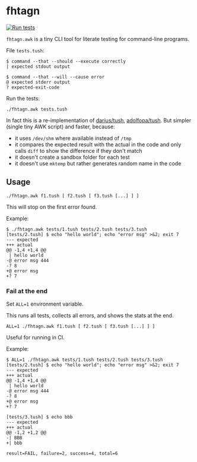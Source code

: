 # fhtagn

[![Run tests](https://github.com/xonixx/fhtagn/actions/workflows/run-tests.yml/badge.svg)](https://github.com/xonixx/fhtagn/actions/workflows/run-tests.yml)
                    
`fhtagn.awk` is a tiny CLI tool for literate testing for command-line programs.  
                   
File `tests.tush`:
```
$ command --that --should --execute correctly
| expected stdout output

$ command --that --will --cause error
@ expected stderr output
? expected-exit-code
```

Run the tests:
```shell
./fhtagn.awk tests.tush
```

In fact this is a re-implementation of [darius/tush](https://github.com/darius/tush), [adolfopa/tush](https://github.com/adolfopa/tush).
But simpler (single tiny AWK script) and faster, because:
                      
- it uses `/dev/shm` where available instead of `/tmp`
- it compares the expected result with the actual in the code and only calls `diff` to show the difference if they don't match
- it doesn't create a sandbox folder for each test
- it doesn't use `mktemp` but rather generates random name in the code

## Usage

```
./fhtagn.awk f1.tush [ f2.tush [ f3.tush [...] ] ]
```
This will stop on the first error found.

Example:
```
$ ./fhtagn.awk tests/1.tush tests/2.tush tests/3.tush 
[tests/2.tush] $ echo "hello world"; echo "error msg" >&2; exit 7
--- expected
+++ actual
@@ -1,4 +1,4 @@
 | hello world
-@ error msg 444
-? 8
+@ error msg
+? 7
```

### Fail at the end
      
Set `ALL=1` environment variable.

This runs all tests, collects all errors, and shows the stats at the end.
```
ALL=1 ./fhtagn.awk f1.tush [ f2.tush [ f3.tush [...] ] ]
```

Useful for running in CI.

Example:
```
$ ALL=1 ./fhtagn.awk tests/1.tush tests/2.tush tests/3.tush 
[tests/2.tush] $ echo "hello world"; echo "error msg" >&2; exit 7
--- expected
+++ actual
@@ -1,4 +1,4 @@
 | hello world
-@ error msg 444
-? 8
+@ error msg
+? 7
 
[tests/3.tush] $ echo bbb
--- expected
+++ actual
@@ -1,2 +1,2 @@
-| BBB
+| bbb
 
result=FAIL, failure=2, success=4, total=6
```



